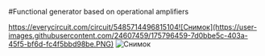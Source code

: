#Functional generator based on operational amplifiers

https://everycircuit.com/circuit/5485714496815104![Снимок](https://user-images.githubusercontent.com/24607459/175796459-7d0bbe5c-403a-45f5-bf6d-fc4f5bbd98be.PNG)
![Снимок](https://user-images.githubusercontent.com/24607459/175796550-ba41623e-2b08-4562-90d2-aedc774538b7.PNG)
